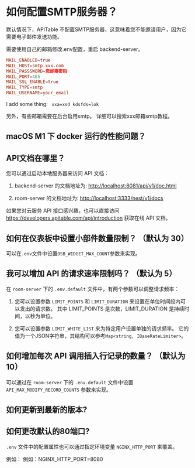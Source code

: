 # 如何配置SMTP服务器？

默认情况下，APITable 不配置SMTP服务器，这意味着您不能邀请用户，因为它需要电子邮件发送功能。

需要使用自己的邮箱修改.env配置，重启 backend-server。

```conf
MAIL_ENABLED=true
MAIL_HOST=smtp.xxx.com
MAIL_PASSSWORD=您邮箱密码
MAIL_PORT=465
MAIL_SSL_ENABLE=true
MAIL_TYPE=smtp
MAIL_USERNAME=your_email
```

I add some thing: `
xxa=xsd
kdsfds=lok`

另外，有些邮箱需要在后台启用smtp。 详细可以搜索xxx邮箱smtp教程。


## macOS M1 下 docker 运行的性能问题？

## API文档在哪里？

您可以通过启动本地服务器来访问 API 文档：

1. backend-server 的文档地址为: <http://localhost:8081/api/v1/doc.html>

2. room-server 的文档地址为: <http://localhost:3333/nest/v1/docs>

如果您对云服务 API 接口感兴趣，也可以直接访问 <https://developers.apitable.com/api/introduction> 获取在线 API 文档。

## 如何在仪表板中设置小部件数量限制？ （默认为 30）

可以在`.env`文件中设置`DSB_WIDGET_MAX_COUNT`参数来实现。

## 我可以增加 API 的请求速率限制吗？ （默认为 5）

在 `room-server` 下的 `.env.default` 文件中，有两个参数可以调整请求频率：

1. 您可以设置参数 `LIMIT_POINTS` 和 `LIMIT_DURATION` 来设置在单位时间段内可以发出的请求数。 其中 LIMIT_POINTS 是次数，LIMIT_DURATION 是持续时间，以秒为单位。

2. 您可以设置参数 `LIMIT_WHITE_LIST` 来为特定用户设置单独的请求频率。 它的值为一个JSON字符串，其结构可以参考`Map<string, IBaseRateLimiter>`。

## 如何增加每次 API 调用插入行记录的数量？ （默认为 10）

可以通过在 `room-server` 下的 `.env.default` 文件中设置 `API_MAX_MODIFY_RECORD_COUNTS` 参数来实现。


## 如何更新到最新的版本?


## 如何更改默认的80端口?

`.env` 文件中的配置属性也可以通过指定环境变量 `NGINX_HTTP_PORT` 来覆盖。

例如： 例如：NGINX_HTTP_PORT=8080
